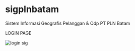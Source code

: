 # sigplnbatam
Sistem Informasi Geografis Pelanggan &amp; Odp PT PLN Batam

<p>LOGIN PAGE</p>

![login sig](https://github.com/krpauto/sigplnbatam/assets/82790760/3a658e44-ff27-40eb-acc0-f9843001cc7c)
